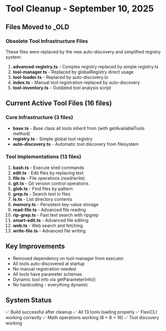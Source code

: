 # Tool Cleanup - September 10, 2025

## Files Moved to _OLD

### Obsolete Tool Infrastructure Files
These files were replaced by the new auto-discovery and simplified registry system:

1. **advanced-registry.ts** - Complex registry replaced by simple registry.ts
2. **tool-manager.ts** - Replaced by globalRegistry direct usage
3. **tool-loader.ts** - Replaced by auto-discovery.ts
4. **index.ts** - Manual tool registration replaced by auto-discovery
5. **tool-inventory.ts** - Outdated tool analysis script

## Current Active Tool Files (16 files)

### Core Infrastructure (3 files)
- **base.ts** - Base class all tools inherit from (with getAvailableTools method)
- **registry.ts** - Simple global tool registry
- **auto-discovery.ts** - Automatic tool discovery from filesystem

### Tool Implementations (13 files)
1. **bash.ts** - Execute shell commands
2. **edit.ts** - Edit files by replacing text
3. **file.ts** - File operations (read/write)
4. **git.ts** - Git version control operations
5. **glob.ts** - Find files by pattern
6. **grep.ts** - Search text in files
7. **ls.ts** - List directory contents
8. **memory.ts** - Persistent key-value storage
9. **read-file.ts** - Advanced file reading
10. **rip-grep.ts** - Fast text search with ripgrep
11. **smart-edit.ts** - Advanced file editing
12. **web.ts** - Web search and fetching
13. **write-file.ts** - Advanced file writing

## Key Improvements
- Removed dependency on tool-manager from executor
- All tools auto-discovered at startup
- No manual registration needed
- All tools have parameter schemas
- Dynamic tool info via getParameterInfo()
- No hardcoding - everything dynamic

## System Status
✅ Build successful after cleanup
✅ All 13 tools loading properly
✅ FlexiCLI working correctly
✅ Math operations working (8 + 8 = 16)
✅ Tool discovery working